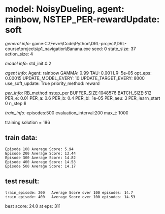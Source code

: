 # model: NoisyDueling, agent: rainbow, NSTEP_PER-rewardUpdate: soft

*general info:*
	game:C:\Fevre\Code\Python\DRL-project\DRL-course\projects\p1_navigation\Banana.exe
	seed: 0
	state_size: 37
	action_size: 4

*model info:*
	std_init:0.2

*agent info:*
	Agent: rainbow
	GAMMA: 0.99
	TAU: 0.001
	LR: 5e-05
	opt_eps: 0.00015
	UPDATE_MODEL_EVERY: 10
	UPDATE_TARGET_EVERY: 8000
	use_soft_update: True
	priority_method: reward

*per_info:*
	RB_method:nstep_per
	BUFFER_SIZE:1048576
	BATCH_SIZE:512
	PER_e: 0.01
	PER_a: 0.6
	PER_b: 0.4
	PER_bi: 1e-05
	PER_aeu: 3
	PER_learn_start 0
	n_step 8

*train_info:*
	episodes:500
	evaluation_interval:200
	max_t: 1000

training solution = 186

## train data: 

	Episode 100	Average Score: 5.94
	Episode 200	Average Score: 13.44
	Episode 300	Average Score: 14.82
	Episode 400	Average Score: 14.53
	Episode 500	Average Score: 14.17

## test result: 


	train_episode: 200	 Average Score over 100 episodes: 14.7
	train_episode: 400	 Average Score over 100 episodes: 14.53

best score: 24.0 at eps: 311
